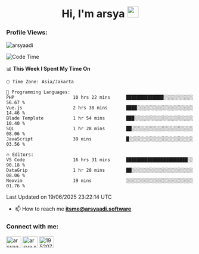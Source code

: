 <h1 align="center">Hi, I'm arsya 
  <img src="https://media.giphy.com/media/hvRJCLFzcasrR4ia7z/giphy.gif" width="30px"/>
</h1>

<p align="left"> <h3>Profile Views:</h3> <img src="https://komarev.com/ghpvc/?username=arsyaadi&label=Profile%20views&color=0e75b6&style=flat" alt="arsyaadi" /> </p>

<!--START_SECTION:waka-->
![Code Time](http://img.shields.io/badge/Code%20Time-4%2C116%20hrs%2049%20mins-blue)

📊 **This Week I Spent My Time On** 

```text
🕑︎ Time Zone: Asia/Jakarta

💬 Programming Languages: 
PHP                      10 hrs 22 mins      ██████████████░░░░░░░░░░░   56.67 % 
Vue.js                   2 hrs 38 mins       ████░░░░░░░░░░░░░░░░░░░░░   14.46 % 
Blade Template           1 hr 54 mins        ███░░░░░░░░░░░░░░░░░░░░░░   10.40 % 
SQL                      1 hr 28 mins        ██░░░░░░░░░░░░░░░░░░░░░░░   08.06 % 
JavaScript               39 mins             █░░░░░░░░░░░░░░░░░░░░░░░░   03.56 % 

🔥 Editors: 
VS Code                  16 hrs 31 mins      ███████████████████████░░   90.18 % 
DataGrip                 1 hr 28 mins        ██░░░░░░░░░░░░░░░░░░░░░░░   08.06 % 
Neovim                   19 mins             ░░░░░░░░░░░░░░░░░░░░░░░░░   01.76 % 
```


 Last Updated on 19/06/2025 23:22:14 UTC
<!--END_SECTION:waka-->

- 📫 How to reach me **itsme@arsyaadi.software**


<h3 align="left">Connect with me:</h3>
<p align="left">
<a href="https://linkedin.com/in/arsyaadi" target="blank"><img align="center" src="https://raw.githubusercontent.com/rahuldkjain/github-profile-readme-generator/master/src/images/icons/Social/linked-in-alt.svg" alt="arsyaadi" height="30" width="40" /></a>
<a href="https://fb.com/arsya.xkz" target="blank"><img align="center" src="https://raw.githubusercontent.com/rahuldkjain/github-profile-readme-generator/master/src/images/icons/Social/facebook.svg" alt="arsya.xkz" height="30" width="40" /></a>
<a href="https://stackoverflow.com/users/19520749" target="blank"><img align="center" src="https://raw.githubusercontent.com/rahuldkjain/github-profile-readme-generator/master/src/images/icons/Social/stack-overflow.svg" alt="19520749" height="30" width="40" /></a>
</p>
